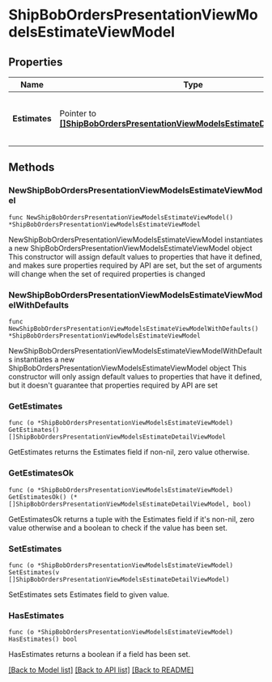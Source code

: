 # ShipBobOrdersPresentationViewModelsEstimateViewModel

## Properties

Name | Type | Description | Notes
------------ | ------------- | ------------- | -------------
**Estimates** | Pointer to [**[]ShipBobOrdersPresentationViewModelsEstimateDetailViewModel**](ShipBobOrdersPresentationViewModelsEstimateDetailViewModel.md) | Array of estimates for each shipping method | [optional] 

## Methods

### NewShipBobOrdersPresentationViewModelsEstimateViewModel

`func NewShipBobOrdersPresentationViewModelsEstimateViewModel() *ShipBobOrdersPresentationViewModelsEstimateViewModel`

NewShipBobOrdersPresentationViewModelsEstimateViewModel instantiates a new ShipBobOrdersPresentationViewModelsEstimateViewModel object
This constructor will assign default values to properties that have it defined,
and makes sure properties required by API are set, but the set of arguments
will change when the set of required properties is changed

### NewShipBobOrdersPresentationViewModelsEstimateViewModelWithDefaults

`func NewShipBobOrdersPresentationViewModelsEstimateViewModelWithDefaults() *ShipBobOrdersPresentationViewModelsEstimateViewModel`

NewShipBobOrdersPresentationViewModelsEstimateViewModelWithDefaults instantiates a new ShipBobOrdersPresentationViewModelsEstimateViewModel object
This constructor will only assign default values to properties that have it defined,
but it doesn't guarantee that properties required by API are set

### GetEstimates

`func (o *ShipBobOrdersPresentationViewModelsEstimateViewModel) GetEstimates() []ShipBobOrdersPresentationViewModelsEstimateDetailViewModel`

GetEstimates returns the Estimates field if non-nil, zero value otherwise.

### GetEstimatesOk

`func (o *ShipBobOrdersPresentationViewModelsEstimateViewModel) GetEstimatesOk() (*[]ShipBobOrdersPresentationViewModelsEstimateDetailViewModel, bool)`

GetEstimatesOk returns a tuple with the Estimates field if it's non-nil, zero value otherwise
and a boolean to check if the value has been set.

### SetEstimates

`func (o *ShipBobOrdersPresentationViewModelsEstimateViewModel) SetEstimates(v []ShipBobOrdersPresentationViewModelsEstimateDetailViewModel)`

SetEstimates sets Estimates field to given value.

### HasEstimates

`func (o *ShipBobOrdersPresentationViewModelsEstimateViewModel) HasEstimates() bool`

HasEstimates returns a boolean if a field has been set.


[[Back to Model list]](../README.md#documentation-for-models) [[Back to API list]](../README.md#documentation-for-api-endpoints) [[Back to README]](../README.md)


